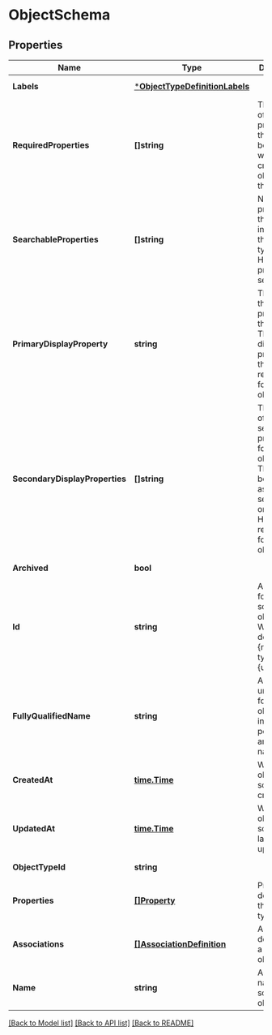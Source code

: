 # ObjectSchema

## Properties
Name | Type | Description | Notes
------------ | ------------- | ------------- | -------------
**Labels** | [***ObjectTypeDefinitionLabels**](ObjectTypeDefinitionLabels.md) |  | [default to null]
**RequiredProperties** | **[]string** | The names of properties that should be **required** when creating an object of this type. | [default to null]
**SearchableProperties** | **[]string** | Names of properties that will be indexed for this object type in by HubSpot&#x27;s product search. | [default to null]
**PrimaryDisplayProperty** | **string** | The name of the primary property for this object. This will be displayed as primary on the HubSpot record page for this object type. | [optional] [default to null]
**SecondaryDisplayProperties** | **[]string** | The names of secondary properties for this object. These will be displayed as secondary on the HubSpot record page for this object type. | [default to null]
**Archived** | **bool** |  | [default to null]
**Id** | **string** | A unique ID for this schema&#x27;s object type. Will be defined as {meta-type}-{unique ID}. | [default to null]
**FullyQualifiedName** | **string** | An assigned unique ID for the object, including portal ID and object name. | [default to null]
**CreatedAt** | [**time.Time**](time.Time.md) | When the object schema was created. | [optional] [default to null]
**UpdatedAt** | [**time.Time**](time.Time.md) | When the object schema was last updated. | [optional] [default to null]
**ObjectTypeId** | **string** |  | [default to null]
**Properties** | [**[]Property**](Property.md) | Properties defined for this object type. | [default to null]
**Associations** | [**[]AssociationDefinition**](AssociationDefinition.md) | Associations defined for a given object type. | [default to null]
**Name** | **string** | A unique name for the schema&#x27;s object type. | [default to null]

[[Back to Model list]](../README.md#documentation-for-models) [[Back to API list]](../README.md#documentation-for-api-endpoints) [[Back to README]](../README.md)

